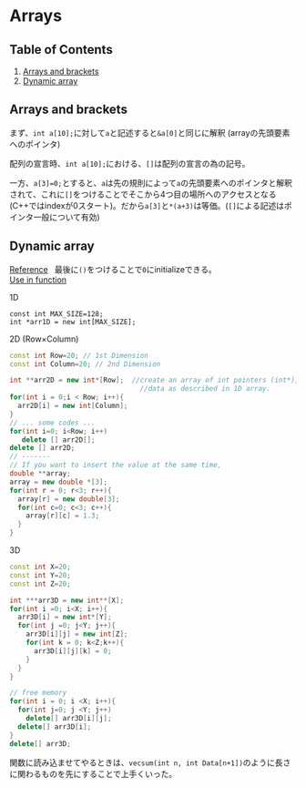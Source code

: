 # Arrays

## Table of Contents
1. [Arrays and brackets](#arrays-and-brackets)
2. [Dynamic array](#dynamic-array)

## Arrays and brackets
まず、`int a[10];`に対して`a`と記述すると`&a[0]`と同じに解釈 (arrayの先頭要素へのポインタ)

配列の宣言時、`int a[10];`における、`[]`は配列の宣言の為の記号。

一方、`a[3]=0;`とすると、`a`は先の規則によって`a`の先頭要素へのポインタと解釈されて、これに`[]`をつけることでそこから4つ目の場所へのアクセスとなる(C++ではindexが0スタート)。だから`a[3]`と`*(a+3)`は等価。(`[]`による記述はポインタ一般について有効)

## Dynamic array
[Reference](http://stackoverflow.com/questions/3904304/3d-array-c-using-int-operator)   
最後に`()`をつけることで`0`にinitializeできる。     
[Use in function](https://github.com/Shusei-E/Online_Judge/blob/master/AOJ/Introduction/ITP1_10_D.DistanceII.cpp)

1D
```
const int MAX_SIZE=128;
int *arr1D = new int[MAX_SIZE];
```

2D (Row×Column)
```cpp
const int Row=20; // 1st Dimension
const int Column=20; // 2nd Dimension

int **arr2D = new int*[Row];  //create an array of int pointers (int*), that will point to 
                                //data as described in 1D array.
for(int i = 0;i < Row; i++){
  arr2D[i] = new int[Column]; 
}
// ... some codes ...
for(int i=0; i<Row; i++)
   delete [] arr2D[];
delete [] arr2D;
// -------
// If you want to insert the value at the same time,
double **array;
array = new double *[3];
for(int r = 0; r<3; r++){
  array[r] = new double[3];
  for(int c=0; c<3; c++){
    array[r][c] = 1.3;
  }
}
```

3D
```cpp
const int X=20;
const int Y=20;
const int Z=20;

int ***arr3D = new int**[X];
for(int i =0; i<X; i++){
  arr3D[i] = new int*[Y];
  for(int j =0; j<Y; j++){
    arr3D[i][j] = new int[Z];
    for(int k = 0; k<Z;k++){
      arr3D[i][j][k] = 0;
    }
  }
}

// free memory
for(int i = 0; i <X; i++){
  for(int j=0; j <Y; j++)
    delete[] arr3D[i][j];
  delete[] arr3D[i];
}
delete[] arr3D;
```

関数に読み込ませてやるときは、`vecsum(int n, int Data[n+1])`のように長さに関わるものを先にすることで上手くいった。
